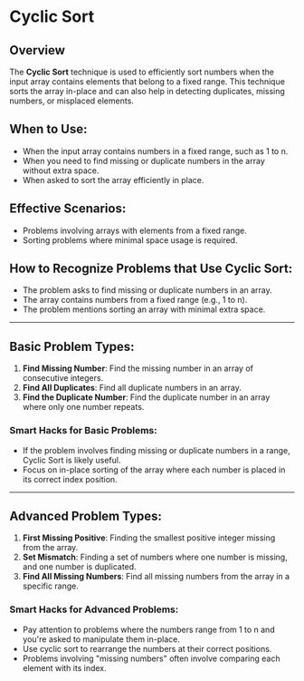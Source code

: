 # Cyclic Sort

## Overview
The **Cyclic Sort** technique is used to efficiently sort numbers when the input array contains elements that belong to a fixed range. This technique sorts the array in-place and can also help in detecting duplicates, missing numbers, or misplaced elements.

## When to Use:
- When the input array contains numbers in a fixed range, such as 1 to n.
- When you need to find missing or duplicate numbers in the array without extra space.
- When asked to sort the array efficiently in place.

## Effective Scenarios:
- Problems involving arrays with elements from a fixed range.
- Sorting problems where minimal space usage is required.

## How to Recognize Problems that Use Cyclic Sort:
- The problem asks to find missing or duplicate numbers in an array.
- The array contains numbers from a fixed range (e.g., 1 to n).
- The problem mentions sorting an array with minimal extra space.

---

## Basic Problem Types:
1. **Find Missing Number**: Find the missing number in an array of consecutive integers.
2. **Find All Duplicates**: Find all duplicate numbers in an array.
3. **Find the Duplicate Number**: Find the duplicate number in an array where only one number repeats.

### Smart Hacks for Basic Problems:
- If the problem involves finding missing or duplicate numbers in a range, Cyclic Sort is likely useful.
- Focus on in-place sorting of the array where each number is placed in its correct index position.

---

## Advanced Problem Types:
1. **First Missing Positive**: Finding the smallest positive integer missing from the array.
2. **Set Mismatch**: Finding a set of numbers where one number is missing, and one number is duplicated.
3. **Find All Missing Numbers**: Find all missing numbers from the array in a specific range.

### Smart Hacks for Advanced Problems:
- Pay attention to problems where the numbers range from 1 to n and you're asked to manipulate them in-place.
- Use cyclic sort to rearrange the numbers at their correct positions.
- Problems involving "missing numbers" often involve comparing each element with its index.
